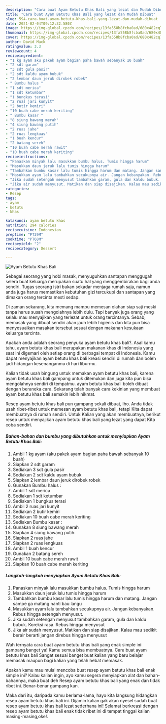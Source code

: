 ```yaml
---
description: "Cara buat Ayam Betutu Khas Bali yang lezat dan Mudah Dibuat"
title: "Cara buat Ayam Betutu Khas Bali yang lezat dan Mudah Dibuat"
slug: 594-cara-buat-ayam-betutu-khas-bali-yang-lezat-dan-mudah-dibuat
date: 2021-02-04T09:12:32.580Z
image: https://img-global.cpcdn.com/recipes/13fa558b8fcba0ad/680x482cq70/ayam-betutu-khas-bali-foto-resep-utama.jpg
thumbnail: https://img-global.cpcdn.com/recipes/13fa558b8fcba0ad/680x482cq70/ayam-betutu-khas-bali-foto-resep-utama.jpg
cover: https://img-global.cpcdn.com/recipes/13fa558b8fcba0ad/680x482cq70/ayam-betutu-khas-bali-foto-resep-utama.jpg
author: David Mack
ratingvalue: 3.3
reviewcount: 4
recipeingredient:
- "1 kg ayam aku pakek ayam bagian paha bawah sebanyak 10 buah"
- "2 sdt garam"
- "3 sdt gula pasir"
- "2 sdt kaldu ayam bubuk"
- "2 lembar daun jeruk dirobek robek"
- " Bumbu halus "
- "1 sdt merica"
- "1 sdt ketumbar"
- "1 bungkus terasi"
- "2 ruas jari kunyit"
- "2 butir kemiri"
- "10 buah cabe merah keriting"
- " Bumbu kasar "
- "8 siung bawang merah"
- "4 siung bawang putih"
- "2 ruas jahe"
- "2 ruas lengkuas"
- "1 buah kencur"
- "2 batang sereh"
- "10 buah cabe merah rawit"
- "10 buah cabe merah keriting"
recipeinstructions:
- "Panaskan minyak lalu masukkan bumbu halus. Tumis hingga harum"
- "Masukkan daun jeruk lalu tumis hingga harum"
- "Tambahkan bumbu kasar lalu tumis hingga harum dan matang. Jangan sampe ga matang nanti bau langu"
- "Masukkan ayam lalu tambahkan secukupnya air. Jangan kebanyakan. Rebus hingga setengah menyusut."
- "Jika sudah setengah menyusut tambahkan garam, gula dan kaldu bubuk. Koreksi rasa. Rebus hingga menyusut"
- "Jika air sudah menyusut. Matikan dan siap disajikan. Kalau mau sedikit berair berarti jangan direbus hingga menyusut"
categories:
- Resep
tags:
- ayam
- betutu
- khas

katakunci: ayam betutu khas 
nutrition: 294 calories
recipecuisine: Indonesian
preptime: "PT39M"
cooktime: "PT60M"
recipeyield: "2"
recipecategory: Dessert

---
```



![Ayam Betutu Khas Bali](https://img-global.cpcdn.com/recipes/13fa558b8fcba0ad/680x482cq70/ayam-betutu-khas-bali-foto-resep-utama.jpg)

Sebagai seorang yang hobi masak, menyuguhkan santapan menggugah selera buat keluarga merupakan suatu hal yang menggembirakan bagi anda sendiri. Tugas seorang istri bukan sekadar menjaga rumah saja, namun anda juga harus memastikan kebutuhan gizi tercukupi dan santapan yang dimakan orang tercinta mesti sedap.

Di zaman  sekarang, kita memang mampu memesan olahan siap saji meski tanpa harus susah mengolahnya lebih dulu. Tapi banyak juga orang yang selalu mau menyajikan yang terlezat untuk orang tercintanya. Sebab, memasak yang dibuat sendiri akan jauh lebih higienis dan kita pun bisa menyesuaikan masakan tersebut sesuai dengan makanan kesukaan keluarga tercinta. 



Apakah anda adalah seorang penyuka ayam betutu khas bali?. Asal kamu tahu, ayam betutu khas bali merupakan makanan khas di Indonesia yang saat ini digemari oleh setiap orang di berbagai tempat di Indonesia. Kamu dapat menyajikan ayam betutu khas bali kreasi sendiri di rumah dan boleh jadi hidangan kesenanganmu di hari liburmu.

Kalian tidak usah bingung untuk memakan ayam betutu khas bali, karena ayam betutu khas bali gampang untuk ditemukan dan juga kita pun bisa mengolahnya sendiri di tempatmu. ayam betutu khas bali boleh dibuat dengan beraneka cara. Sekarang telah banyak cara kekinian yang membuat ayam betutu khas bali semakin lebih nikmat.

Resep ayam betutu khas bali pun gampang sekali dibuat, lho. Anda tidak usah ribet-ribet untuk memesan ayam betutu khas bali, tetapi Kita dapat membuatnya di rumah sendiri. Untuk Kalian yang akan membuatnya, berikut resep untuk menyajikan ayam betutu khas bali yang lezat yang dapat Kita coba sendiri.

<!--inarticleads1-->

##### Bahan-bahan dan bumbu yang dibutuhkan untuk menyiapkan Ayam Betutu Khas Bali:

1. Ambil 1 kg ayam (aku pakek ayam bagian paha bawah sebanyak 10 buah)
1. Siapkan 2 sdt garam
1. Sediakan 3 sdt gula pasir
1. Sediakan 2 sdt kaldu ayam bubuk
1. Siapkan 2 lembar daun jeruk dirobek robek
1. Gunakan  Bumbu halus :
1. Ambil 1 sdt merica
1. Sediakan 1 sdt ketumbar
1. Sediakan 1 bungkus terasi
1. Ambil 2 ruas jari kunyit
1. Sediakan 2 butir kemiri
1. Sediakan 10 buah cabe merah keriting
1. Sediakan  Bumbu kasar :
1. Gunakan 8 siung bawang merah
1. Siapkan 4 siung bawang putih
1. Siapkan 2 ruas jahe
1. Siapkan 2 ruas lengkuas
1. Ambil 1 buah kencur
1. Gunakan 2 batang sereh
1. Ambil 10 buah cabe merah rawit
1. Siapkan 10 buah cabe merah keriting




<!--inarticleads2-->

##### Langkah-langkah menyiapkan Ayam Betutu Khas Bali:

1. Panaskan minyak lalu masukkan bumbu halus. Tumis hingga harum
1. Masukkan daun jeruk lalu tumis hingga harum
1. Tambahkan bumbu kasar lalu tumis hingga harum dan matang. Jangan sampe ga matang nanti bau langu
1. Masukkan ayam lalu tambahkan secukupnya air. Jangan kebanyakan. Rebus hingga setengah menyusut.
1. Jika sudah setengah menyusut tambahkan garam, gula dan kaldu bubuk. Koreksi rasa. Rebus hingga menyusut
1. Jika air sudah menyusut. Matikan dan siap disajikan. Kalau mau sedikit berair berarti jangan direbus hingga menyusut




Wah ternyata cara buat ayam betutu khas bali yang enak simple ini gampang banget ya! Kamu semua bisa membuatnya. Cara buat ayam betutu khas bali Sangat sesuai banget buat kalian yang baru belajar memasak maupun bagi kalian yang telah hebat memasak.

Apakah kamu mau mulai mencoba buat resep ayam betutu khas bali enak simple ini? Kalau kalian ingin, ayo kamu segera menyiapkan alat dan bahan-bahannya, maka buat deh Resep ayam betutu khas bali yang enak dan tidak ribet ini. Benar-benar gampang kan. 

Maka dari itu, daripada kamu berlama-lama, hayo kita langsung hidangkan resep ayam betutu khas bali ini. Dijamin kalian gak akan nyesel sudah buat resep ayam betutu khas bali lezat sederhana ini! Selamat berkreasi dengan resep ayam betutu khas bali enak tidak ribet ini di tempat tinggal kalian masing-masing,oke!.

